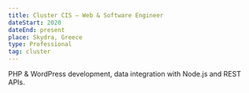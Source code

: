 ```yaml
---
title: Cluster CIS – Web & Software Engineer
dateStart: 2020
dateEnd: present
place: Skydra, Greece
type: Professional
tag: cluster
---
```


PHP & WordPress development, data integration with Node.js and REST APIs.
